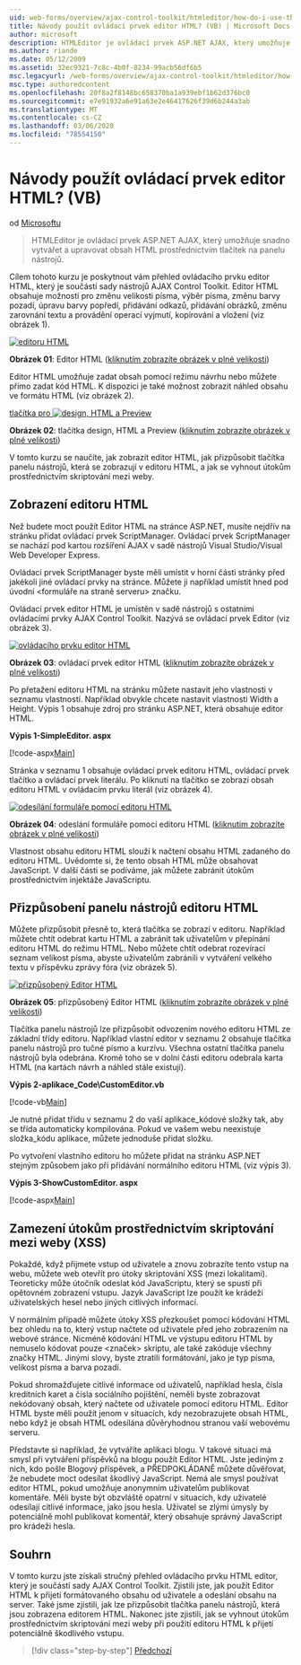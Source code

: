 ```yaml
---
uid: web-forms/overview/ajax-control-toolkit/htmleditor/how-do-i-use-the-html-editor-control-vb
title: Návody použít ovládací prvek editor HTML? (VB) | Microsoft Docs
author: microsoft
description: HTMLEditor je ovládací prvek ASP.NET AJAX, který umožňuje snadno vytvářet a upravovat obsah HTML prostřednictvím tlačítek na panelu nástrojů.
ms.author: riande
ms.date: 05/12/2009
ms.assetid: 32ec9321-7c8c-4b0f-8234-99acb56df6b5
msc.legacyurl: /web-forms/overview/ajax-control-toolkit/htmleditor/how-do-i-use-the-html-editor-control-vb
msc.type: authoredcontent
ms.openlocfilehash: 20f8a2f8148bc658370ba1a939ebf1b62d376bc0
ms.sourcegitcommit: e7e91932a6e91a63e2e46417626f39d6b244a3ab
ms.translationtype: MT
ms.contentlocale: cs-CZ
ms.lasthandoff: 03/06/2020
ms.locfileid: "78554150"
---
```

# <a name="how-do-i-use-the-html-editor-control-vb"></a>Návody použít ovládací prvek editor HTML? (VB)

od [Microsoftu](https://github.com/microsoft)

> HTMLEditor je ovládací prvek ASP.NET AJAX, který umožňuje snadno vytvářet a upravovat obsah HTML prostřednictvím tlačítek na panelu nástrojů.

Cílem tohoto kurzu je poskytnout vám přehled ovládacího prvku editor HTML, který je součástí sady nástrojů AJAX Control Toolkit. Editor HTML obsahuje možnosti pro změnu velikosti písma, výběr písma, změnu barvy pozadí, úpravu barvy popředí, přidávání odkazů, přidávání obrázků, změnu zarovnání textu a provádění operací vyjmutí, kopírování a vložení (viz obrázek 1).

[![editoru HTML](how-do-i-use-the-html-editor-control-vb/_static/image1.jpg)](how-do-i-use-the-html-editor-control-vb/_static/image1.png)

**Obrázek 01**: Editor HTML ([kliknutím zobrazíte obrázek v plné velikosti](how-do-i-use-the-html-editor-control-vb/_static/image2.png))

Editor HTML umožňuje zadat obsah pomocí režimu návrhu nebo můžete přímo zadat kód HTML. K dispozici je také možnost zobrazit náhled obsahu ve formátu HTML (viz obrázek 2).

[tlačítka pro ![design, HTML a Preview](how-do-i-use-the-html-editor-control-vb/_static/image2.jpg)](how-do-i-use-the-html-editor-control-vb/_static/image3.png)

**Obrázek 02**: tlačítka design, HTML a Preview ([kliknutím zobrazíte obrázek v plné velikosti](how-do-i-use-the-html-editor-control-vb/_static/image4.png))

V tomto kurzu se naučíte, jak zobrazit editor HTML, jak přizpůsobit tlačítka panelu nástrojů, která se zobrazují v editoru HTML, a jak se vyhnout útokům prostřednictvím skriptování mezi weby.

## <a name="displaying-the-html-editor"></a>Zobrazení editoru HTML

Než budete moct použít Editor HTML na stránce ASP.NET, musíte nejdřív na stránku přidat ovládací prvek ScriptManager. Ovládací prvek ScriptManager se nachází pod kartou rozšíření AJAX v sadě nástrojů Visual Studio/Visual Web Developer Express.

Ovládací prvek ScriptManager byste měli umístit v horní části stránky před jakékoli jiné ovládací prvky na stránce. Můžete ji například umístit hned pod úvodní &lt;formuláře na straně serveru&gt; značku.

Ovládací prvek editor HTML je umístěn v sadě nástrojů s ostatními ovládacími prvky AJAX Control Toolkit. Nazývá se ovládací prvek Editor (viz obrázek 3).

[![ovládacího prvku editor HTML](how-do-i-use-the-html-editor-control-vb/_static/image3.jpg)](how-do-i-use-the-html-editor-control-vb/_static/image5.png)

**Obrázek 03**: ovládací prvek editor HTML ([kliknutím zobrazíte obrázek v plné velikosti](how-do-i-use-the-html-editor-control-vb/_static/image6.png))

Po přetažení editoru HTML na stránku můžete nastavit jeho vlastnosti v seznamu vlastností. Například obvykle chcete nastavit vlastnosti Width a Height. Výpis 1 obsahuje zdroj pro stránku ASP.NET, která obsahuje editor HTML.

**Výpis 1-SimpleEditor. aspx**

[!code-aspx[Main](how-do-i-use-the-html-editor-control-vb/samples/sample1.aspx)]

Stránka v seznamu 1 obsahuje ovládací prvek editoru HTML, ovládací prvek tlačítko a ovládací prvek literálu. Po kliknutí na tlačítko se zobrazí obsah editoru HTML v ovládacím prvku literál (viz obrázek 4).

[![odesílání formuláře pomocí editoru HTML](how-do-i-use-the-html-editor-control-vb/_static/image4.jpg)](how-do-i-use-the-html-editor-control-vb/_static/image7.png)

**Obrázek 04**: odeslání formuláře pomocí editoru HTML ([kliknutím zobrazíte obrázek v plné velikosti](how-do-i-use-the-html-editor-control-vb/_static/image8.png))

Vlastnost obsahu editoru HTML slouží k načtení obsahu HTML zadaného do editoru HTML. Uvědomte si, že tento obsah HTML může obsahovat JavaScript. V další části se podíváme, jak můžete zabránit útokům prostřednictvím injektáže JavaScriptu.

## <a name="customizing-the-html-editor-toolbar"></a>Přizpůsobení panelu nástrojů editoru HTML

Můžete přizpůsobit přesně to, která tlačítka se zobrazí v editoru. Například můžete chtít odebrat kartu HTML a zabránit tak uživatelům v přepínání editoru HTML do režimu HTML. Nebo můžete chtít odebrat rozevírací seznam velikost písma, abyste uživatelům zabránili v vytváření velkého textu v příspěvku zprávy fóra (viz obrázek 5).

[![přizpůsobený Editor HTML](how-do-i-use-the-html-editor-control-vb/_static/image5.jpg)](how-do-i-use-the-html-editor-control-vb/_static/image9.png)

**Obrázek 05**: přizpůsobený Editor HTML ([kliknutím zobrazíte obrázek v plné velikosti](how-do-i-use-the-html-editor-control-vb/_static/image10.png))

Tlačítka panelu nástrojů lze přizpůsobit odvozením nového editoru HTML ze základní třídy editoru. Například vlastní editor v seznamu 2 obsahuje tlačítka panelu nástrojů pro tučné písmo a kurzívu. Všechna ostatní tlačítka panelu nástrojů byla odebrána. Kromě toho se v dolní části editoru odebrala karta HTML (na kartách návrh a náhled stále existují).

**Výpis 2-aplikace\_Code\CustomEditor.vb**

[!code-vb[Main](how-do-i-use-the-html-editor-control-vb/samples/sample2.vb)]

Je nutné přidat třídu v seznamu 2 do vaší aplikace\_kódové složky tak, aby se třída automaticky kompilována. Pokud ve vašem webu neexistuje složka\_kódu aplikace, můžete jednoduše přidat složku.

Po vytvoření vlastního editoru ho můžete přidat na stránku ASP.NET stejným způsobem jako při přidávání normálního editoru HTML (viz výpis 3).

**Výpis 3-ShowCustomEditor. aspx**

[!code-aspx[Main](how-do-i-use-the-html-editor-control-vb/samples/sample3.aspx)]

## <a name="avoiding-cross-site-scripting-xss-attacks"></a>Zamezení útokům prostřednictvím skriptování mezi weby (XSS)

Pokaždé, když přijmete vstup od uživatele a znovu zobrazíte tento vstup na webu, můžete web otevřít pro útoky skriptování XSS (mezi lokalitami). Teoreticky může útočník odeslat kód JavaScriptu, který se spustí při opětovném zobrazení vstupu. Jazyk JavaScript lze použít ke krádeži uživatelských hesel nebo jiných citlivých informací.

V normálním případě můžete útoky XSS přezkoušet pomocí kódování HTML bez ohledu na to, který vstup načtete od uživatele před jeho zobrazením na webové stránce. Nicméně kódování HTML ve výstupu editoru HTML by nemuselo kódovat pouze &lt;značek&gt; skriptu, ale také zakóduje všechny značky HTML. Jinými slovy, byste ztratili formátování, jako je typ písma, velikost písma a barva pozadí.

Pokud shromažďujete citlivé informace od uživatelů, například hesla, čísla kreditních karet a čísla sociálního pojištění, neměli byste zobrazovat nekódovaný obsah, který načtete od uživatele pomocí editoru HTML. Editor HTML byste měli použít jenom v situacích, kdy nezobrazujete obsah HTML, nebo když je obsah HTML odesílána důvěryhodnou stranou vaší webovému serveru.

Představte si například, že vytváříte aplikaci blogu. V takové situaci má smysl při vytváření příspěvků na blogu použít Editor HTML. Jste jediným z nich, kdo pošle Blogový příspěvek, a PŘEDPOKLÁDANĚ můžete důvěřovat, že nebudete moct odesílat škodlivý JavaScript. Nemá ale smysl používat editor HTML, pokud umožňuje anonymním uživatelům publikovat komentáře. Měli byste být obzvláště opatrní v situacích, kdy uživatelé odesílají citlivé informace, jako jsou hesla. Uživatel se zlými úmysly by potenciálně mohl publikovat komentář, který obsahuje správný JavaScript pro krádeži hesla.

## <a name="summary"></a>Souhrn

V tomto kurzu jste získali stručný přehled ovládacího prvku HTML editor, který je součástí sady AJAX Control Toolkit. Zjistili jste, jak použít Editor HTML k přijetí formátovaného obsahu od uživatele a odeslání obsahu na server. Také jsme zjistili, jak lze přizpůsobit tlačítka panelu nástrojů, která jsou zobrazena editorem HTML. Nakonec jste zjistili, jak se vyhnout útokům prostřednictvím skriptování mezi weby při použití editoru HTML k přijetí potenciálně škodlivého vstupu.

> [!div class="step-by-step"]
> [Předchozí](how-do-i-use-the-html-editor-control-cs.md)

